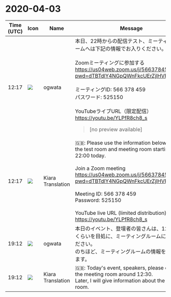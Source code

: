 # 2020-04-03

|Time (UTC)|Icon|Name|Message|
|---|---|---|---|
|12:17|![](https://avatars.slack-edge.com/2019-11-22/845042642576_070441337abaca9fb7b3_72.png)|ogwata|本日、22時からの配信テスト、ミーティングルームへは下記の情報でお入りください。<br><br>Zoomミーティングに参加する<br><https://us04web.zoom.us/j/566378459?pwd=dTBTdlY4NGpQWnFkcUErZjlHVFJCUT09><br><br>ミーティングID: 566 378 459<br>パスワード: 525150<br><br>YouTubeライブURL（限定配信）<br><https://youtu.be/YLPfR8ch8_s><br><blockquote>[no preview available]</blockquote>|
|12:17|![](https://avatars.slack-edge.com/2019-08-21/732685848020_f3f20736795184660348_72.png)|Kiara Translation|🇬🇧: Please use the information below to enter the test room and meeting room starting at 22:00 today.<br><br>Join a Zoom meeting<br><https://us04web.zoom.us/j/566378459?pwd=dTBTdlY4NGpQWnFkcUErZjlHVFJCUT09><br><br>Meeting ID: 566 378 459<br>Password: 525150<br><br>YouTube live URL (limited distribution)<br><https://youtu.be/YLPfR8ch8_s>|
|19:12|![](https://avatars.slack-edge.com/2019-11-22/845042642576_070441337abaca9fb7b3_72.png)|ogwata|本日のイベント、登壇者の皆さんは、12時30分くらいを目処に、ミーティングルームにご参集ください。<br>のちほど、ミーティングルームの情報をお伝えします。|
|19:12|![](https://avatars.slack-edge.com/2019-08-21/732685848020_f3f20736795184660348_72.png)|Kiara Translation|🇬🇧: Today's event, speakers, please come to the meeting room around 12:30.<br>Later, I will give information about the meeting room.|

